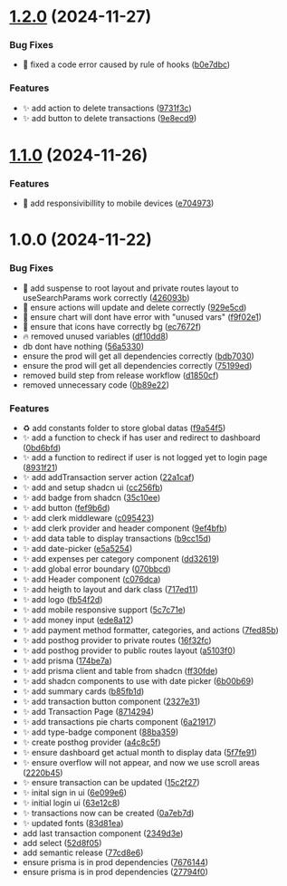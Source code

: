 # [1.2.0](https://github.com/neopromic/jupiter-finance/compare/v1.1.0...v1.2.0) (2024-11-27)


### Bug Fixes

* :bug: fixed a code error caused by rule of hooks ([b0e7dbc](https://github.com/neopromic/jupiter-finance/commit/b0e7dbc34de5698ab4965af0a36dc4d4daa0b253))


### Features

* :sparkles: add action to delete transactions ([9731f3c](https://github.com/neopromic/jupiter-finance/commit/9731f3c96c710a36405d422f398c6e917aee5a6e))
* :sparkles: add button to delete transactions ([9e8ecd9](https://github.com/neopromic/jupiter-finance/commit/9e8ecd9b9cd7a003dbfd9c9c2ff8afcb075c98cc))

# [1.1.0](https://github.com/neopromic/finance-ai/compare/v1.0.0...v1.1.0) (2024-11-26)


### Features

* :iphone: add responsivibillity to mobile devices ([e704973](https://github.com/neopromic/finance-ai/commit/e70497354a5243037364bdaea7cbfbc6e515cb0b))

# 1.0.0 (2024-11-22)


### Bug Fixes

* :bug: add suspense to root layout  and private routes layout to useSearchParams work correctly ([426093b](https://github.com/neopromic/finance-ai/commit/426093ba965a6235e8ba0459ece17a5c9ccf5849))
* :bug: ensure actions will update and delete correctly ([929e5cd](https://github.com/neopromic/finance-ai/commit/929e5cdd964a1a6a3a22444798199a2e0b80119c))
* :bug: ensure chart will dont have error with "unused vars" ([f9f02e1](https://github.com/neopromic/finance-ai/commit/f9f02e1968ff6dcccecefff402ecbfad6b935809))
* :bug: ensure that icons have correctly bg ([ec7672f](https://github.com/neopromic/finance-ai/commit/ec7672fcd21cf1def6a6852b2992b1072834799d))
* :fire: removed unused variables ([df10dd8](https://github.com/neopromic/finance-ai/commit/df10dd8eece7a8eb59c2e348cb8bba7b1250dacc))
* db dont have nothing ([56a5330](https://github.com/neopromic/finance-ai/commit/56a53300f2b790f6361971669b25b0ca252eb1e3))
* ensure the prod will get all dependencies correctly ([bdb7030](https://github.com/neopromic/finance-ai/commit/bdb70305c3ce844f656bee34ecf2c0d16ad58de7))
* ensure the prod will get all dependencies correctly ([75199ed](https://github.com/neopromic/finance-ai/commit/75199edf9107a5358a0bd1b760f0a3a711641de8))
* removed build step from release workflow ([d1850cf](https://github.com/neopromic/finance-ai/commit/d1850cfc46807955a7b2184825233b1e2fb1f126))
* removed unnecessary code ([0b89e22](https://github.com/neopromic/finance-ai/commit/0b89e22d86c631d1b12cfdfaaa533c9da3d04ac0))


### Features

* :recycle: add constants folder to store global datas ([f9a54f5](https://github.com/neopromic/finance-ai/commit/f9a54f5f72956147f42bc985c37e227845d6ffdf))
* :sparkles: add a function to check if has user and redirect to dashboard ([0bd6bfd](https://github.com/neopromic/finance-ai/commit/0bd6bfdd15d62975723a3804497858bdf1d320c0))
* :sparkles: add a function to redirect if user is not logged yet to login page ([8931f21](https://github.com/neopromic/finance-ai/commit/8931f21ada7591c7fad8b018cc77ffb64899ebd3))
* :sparkles: add addTransaction server action ([22a1caf](https://github.com/neopromic/finance-ai/commit/22a1cafd8a820fda8c37ab3d72aa259e5ebf6102))
* :sparkles: add and setup shadcn ui ([cc256fb](https://github.com/neopromic/finance-ai/commit/cc256fbfa80aa118e6bc0723046240b5ea76ad23))
* :sparkles: add badge from shadcn ([35c10ee](https://github.com/neopromic/finance-ai/commit/35c10ee00184e502d57da2066a70ada3c6f2db60))
* :sparkles: add button ([fef9b6d](https://github.com/neopromic/finance-ai/commit/fef9b6d858deb02f061d7eb7810ecc6bf3e978f0))
* :sparkles: add clerk middleware ([c095423](https://github.com/neopromic/finance-ai/commit/c095423b007117eabb75102eff94b8077399cc27))
* :sparkles: add clerk provider and header component ([9ef4bfb](https://github.com/neopromic/finance-ai/commit/9ef4bfba1db9663362ccbd30d7d278aa886a5a93))
* :sparkles: add data table to display transactions ([b9cc15d](https://github.com/neopromic/finance-ai/commit/b9cc15dac24706c67e9fea317bf45b356e184ec2))
* :sparkles: add date-picker ([e5a5254](https://github.com/neopromic/finance-ai/commit/e5a5254830a8bb91cbb60947e2300368a7b7862a))
* :sparkles: add expenses per category component ([dd32619](https://github.com/neopromic/finance-ai/commit/dd326191ac0f83590ba3b5031dadbab0a5461d57))
* :sparkles: add global error boundary ([070bbcd](https://github.com/neopromic/finance-ai/commit/070bbcd1ba5870751828c1e2ed07eb944219ffba))
* :sparkles: add Header component ([c076dca](https://github.com/neopromic/finance-ai/commit/c076dcadd820db576eb4a89059be0864d56098ef))
* :sparkles: add heigth to layout and dark class ([717ed11](https://github.com/neopromic/finance-ai/commit/717ed11a37ef9979b5ba56217fa155b5ddb07579))
* :sparkles: add logo ([fb54f2d](https://github.com/neopromic/finance-ai/commit/fb54f2d6eb09d940d011b99806d1277c4acccf99))
* :sparkles: add mobile responsive support ([5c7c71e](https://github.com/neopromic/finance-ai/commit/5c7c71ee84cb634c396390faa786e8d997e59969))
* :sparkles: add money input ([ede8a12](https://github.com/neopromic/finance-ai/commit/ede8a125080faa8f5b6145f73e9ca11317c730de))
* :sparkles: add payment method formatter, categories, and actions ([7fed85b](https://github.com/neopromic/finance-ai/commit/7fed85b13b8edaa54511a14e9ff286b6a930c2f5))
* :sparkles: add posthog provider to private routes ([16f32fc](https://github.com/neopromic/finance-ai/commit/16f32fc952fea1ac608a496b4ca6842cd93fa0ca))
* :sparkles: add posthog provider to public routes layout ([a5103f0](https://github.com/neopromic/finance-ai/commit/a5103f0a3067447ac493428137a788c1f9d5258b))
* :sparkles: add prisma ([174be7a](https://github.com/neopromic/finance-ai/commit/174be7a9d52984740a1d90ecd853ac8bb8569b1b))
* :sparkles: add prisma client and table from shadcn ([ff30fde](https://github.com/neopromic/finance-ai/commit/ff30fde5fb0879dc1a1c1696aa79fd2abf7e1125))
* :sparkles: add shadcn components to use with date picker ([6b00b69](https://github.com/neopromic/finance-ai/commit/6b00b69dc3501ec2e6dbfc22e73fe9e3d553d3d9))
* :sparkles: add summary cards ([b85fb1d](https://github.com/neopromic/finance-ai/commit/b85fb1dbaa8bfadb27ba6e17dbec8693d757bd43))
* :sparkles: add transaction button component ([2327e31](https://github.com/neopromic/finance-ai/commit/2327e3133f3f2716a5a96dd925d2c257c297b219))
* :sparkles: add Transaction Page ([8714294](https://github.com/neopromic/finance-ai/commit/8714294a5c370296e0191859641078653f77325a))
* :sparkles: add transactions pie charts component ([6a21917](https://github.com/neopromic/finance-ai/commit/6a219179ca2d520e5b1119d8751115846e7f81b0))
* :sparkles: add type-badge component ([88ba359](https://github.com/neopromic/finance-ai/commit/88ba359eb6bd9cc5725edbb211d6942eed9581fc))
* :sparkles: create posthog provider ([a4c8c5f](https://github.com/neopromic/finance-ai/commit/a4c8c5f3b1b98082f3603894b86c21cb7a3efcff))
* :sparkles: ensure dashboard get actual month to display data ([5f7fe91](https://github.com/neopromic/finance-ai/commit/5f7fe91c5c50e959c81e309d6bd2dd102f22297e))
* :sparkles: ensure overflow will not appear, and now we use scroll areas ([2220b45](https://github.com/neopromic/finance-ai/commit/2220b452db504d4689c4489032e3bfb9cd45f3ad))
* :sparkles: ensure transaction can be updated ([15c2f27](https://github.com/neopromic/finance-ai/commit/15c2f27650ab13b9a42051cbbabb80f093f1fcfd))
* :sparkles: inital sign in ui ([6e099e6](https://github.com/neopromic/finance-ai/commit/6e099e6ddd7c59a8c2d451782bf9f6b4bd9e761e))
* :sparkles: initial login ui ([63e12c8](https://github.com/neopromic/finance-ai/commit/63e12c8ecf0ca7fb6deb45245f2ab9b8aa0891cd))
* :sparkles: transactions now can be created ([0a7eb7d](https://github.com/neopromic/finance-ai/commit/0a7eb7dda4a72c55019b7dfcb24b93f82cdc7f07))
* :sparkles: updated fonts ([83d81ea](https://github.com/neopromic/finance-ai/commit/83d81eaa92e156ca9209d5533a13c877c245f1ba))
* add last transaction component ([2349d3e](https://github.com/neopromic/finance-ai/commit/2349d3ef0a75632d93888a6275ddfc384d252cb7))
* add select ([52d8f05](https://github.com/neopromic/finance-ai/commit/52d8f05a8b3659275775355f8be10ba5ff7392b9))
* add semantic release ([77cd8e6](https://github.com/neopromic/finance-ai/commit/77cd8e6f7dddc478d19b82286a66b16524e42caf))
* ensure prisma is in prod dependencies ([7676144](https://github.com/neopromic/finance-ai/commit/767614471c36e5d61e859db4f56e258493930ea7))
* ensure prisma is in prod dependencies ([27794f0](https://github.com/neopromic/finance-ai/commit/27794f0ad24b09b8b0a8b401af86959a49e514b8))
